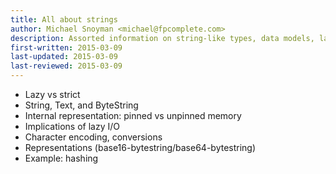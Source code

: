 ```yaml
---
title: All about strings
author: Michael Snoyman <michael@fpcomplete.com>
description: Assorted information on string-like types, data models, laziness, etc
first-written: 2015-03-09
last-updated: 2015-03-09
last-reviewed: 2015-03-09
---
```


* Lazy vs strict
* String, Text, and ByteString
* Internal representation: pinned vs unpinned memory
* Implications of lazy I/O
* Character encoding, conversions
* Representations (base16-bytestring/base64-bytestring)
* Example: hashing
